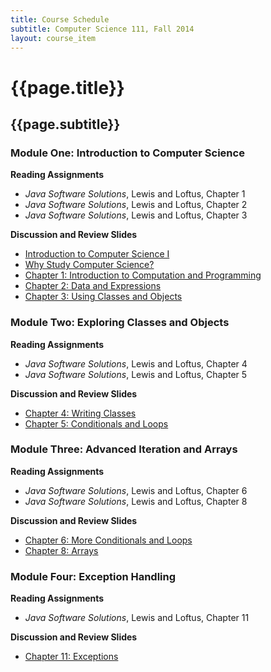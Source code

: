 ```yaml
---
title: Course Schedule
subtitle: Computer Science 111, Fall 2014
layout: course_item
---
```


# {{page.title}}

## {{page.subtitle}}

### Module One: Introduction to Computer Science

**Reading Assignments**

- <em>Java Software Solutions</em>, Lewis and Loftus, Chapter 1
- <em>Java Software Solutions</em>, Lewis and Loftus, Chapter 2
- <em>Java Software Solutions</em>, Lewis and Loftus, Chapter 3

**Discussion and Review Slides**

<ul>

  <li> <a target="_blank" rel="noopener" rel="noopener" rel="noopener" rel="noopener" rel="noopener" rel="noopener" rel="noopener" rel="noopener" rel="noopener" href ="{{site.baseurl}}teaching/cs111F2014/provide/slides/cs111-introduction.html">Introduction to Computer Science I</a></li>

  <li> <a target="_blank" rel="noopener" rel="noopener" rel="noopener" rel="noopener" rel="noopener" rel="noopener" rel="noopener" rel="noopener" rel="noopener" href ="{{site.baseurl}}teaching/cs111F2014/provide/slides/cs111-whystudycomputerscience.html">Why Study Computer Science?</a></li>

  <li> <a target="_blank" rel="noopener" rel="noopener" rel="noopener" rel="noopener" rel="noopener" rel="noopener" rel="noopener" rel="noopener" rel="noopener" href ="{{site.baseurl}}teaching/cs111F2014/provide/slides/cs111-chapter1.html">Chapter 1: Introduction to Computation and Programming</a></li>

  <li> <a target="_blank" rel="noopener" rel="noopener" rel="noopener" rel="noopener" rel="noopener" rel="noopener" rel="noopener" rel="noopener" rel="noopener" href ="{{site.baseurl}}teaching/cs111F2014/provide/slides/cs111-chapter2.html">Chapter 2: Data and Expressions</a></li>

  <li> <a target="_blank" rel="noopener" rel="noopener" rel="noopener" rel="noopener" rel="noopener" rel="noopener" rel="noopener" rel="noopener" rel="noopener" href ="{{site.baseurl}}teaching/cs111F2014/provide/slides/cs111-chapter3.html">Chapter 3: Using Classes and Objects</a></li>

</ul>

### Module Two: Exploring Classes and Objects

**Reading Assignments**

- <em>Java Software Solutions</em>, Lewis and Loftus, Chapter 4
- <em>Java Software Solutions</em>, Lewis and Loftus, Chapter 5

**Discussion and Review Slides**

<ul>

  <li> <a target="_blank" rel="noopener" rel="noopener" rel="noopener" rel="noopener" rel="noopener" rel="noopener" rel="noopener" rel="noopener" rel="noopener" href ="{{site.baseurl}}teaching/cs111F2014/provide/slides/cs111-chapter4.html">Chapter 4: Writing Classes</a></li>
  <li> <a target="_blank" rel="noopener" rel="noopener" rel="noopener" rel="noopener" rel="noopener" rel="noopener" rel="noopener" rel="noopener" rel="noopener" href ="{{site.baseurl}}teaching/cs111F2014/provide/slides/cs111-chapter5.html">Chapter 5: Conditionals and Loops</a></li>

</ul>

### Module Three: Advanced Iteration and Arrays

**Reading Assignments**

- <em>Java Software Solutions</em>, Lewis and Loftus, Chapter 6
- <em>Java Software Solutions</em>, Lewis and Loftus, Chapter 8

**Discussion and Review Slides**

<ul>

  <li> <a target="_blank" rel="noopener" rel="noopener" rel="noopener" rel="noopener" rel="noopener" rel="noopener" rel="noopener" rel="noopener" rel="noopener" href ="{{site.baseurl}}teaching/cs111F2014/provide/slides/cs111-chapter6.html">Chapter 6: More Conditionals and Loops</a></li>

  <li> <a target="_blank" rel="noopener" rel="noopener" rel="noopener" rel="noopener" rel="noopener" rel="noopener" rel="noopener" rel="noopener" rel="noopener" href ="{{site.baseurl}}teaching/cs111F2014/provide/slides/cs111-chapter8.html">Chapter 8: Arrays</a></li>

</ul>

### Module Four: Exception Handling

**Reading Assignments**

- <em>Java Software Solutions</em>, Lewis and Loftus, Chapter 11

**Discussion and Review Slides**

<ul>

  <li> <a target="_blank" rel="noopener" rel="noopener" rel="noopener" rel="noopener" rel="noopener" rel="noopener" rel="noopener" rel="noopener" rel="noopener" href ="{{site.baseurl}}teaching/cs111F2014/provide/slides/cs111-chapter11.html">Chapter 11: Exceptions</a></li>


</ul>

